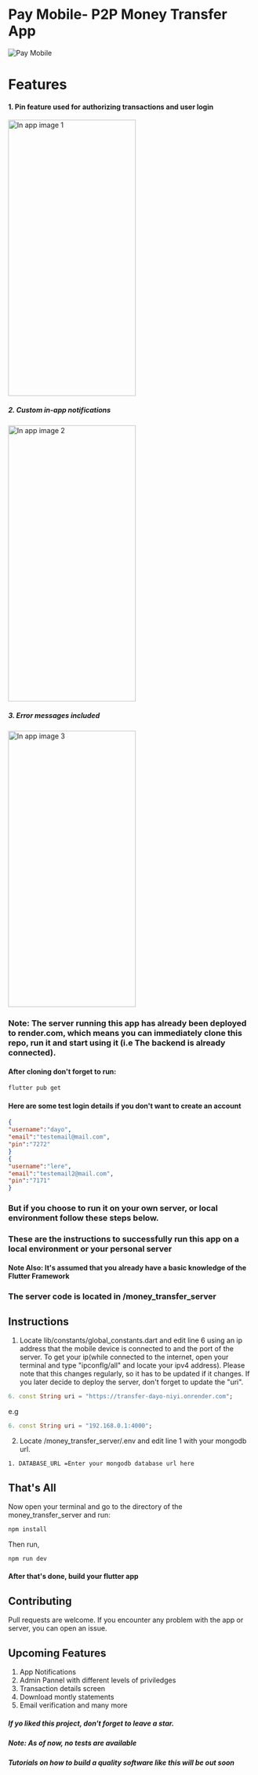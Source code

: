 # Pay Mobile- P2P Money Transfer App
<img src="/assets/images/Pay Mobile advert.png" alt="Pay Mobile" title="Pay Mobile">

# Features
#### 1. Pin feature used for authorizing transactions and user login
<img src="/assets/images/confirm_pin_showcase.png" alt="In app image 1" title="In app image 1" width="260" height="563">

##### 2. Custom in-app notifications
<img src="/assets/images/transfer_nitification_image.png" alt="In app image 2" title="In app image 2" width="260" height="563">

##### 3. Error messages included
<img src="/assets/images/error_message_showcase.png" alt="In app image 3" title="In app image 3" width="260" height="563">

### Note: The server running this app has already been deployed to render.com, which means you can immediately clone this repo, run it and start using it (i.e The backend is already connected).
#### After cloning don't forget to run:
```bash
flutter pub get
```
#### Here are some test login details if you don't want to create an account
```json
{
"username":"dayo", 
"email":"testemail@mail.com",
"pin":"7272"
}
{
"username":"lere", 
"email":"testemail2@mail.com",
"pin":"7171"
}
```
### But if you choose to run it on your own server, or local environment follow these steps below.

### These are the instructions to successfully run this app on a local environment or your personal server
#### Note Also: It's assumed that you already have a basic knowledge of the Flutter Framework

### The server code is located in /money_transfer_server

## Instructions
1. Locate lib/constants/global_constants.dart and edit line 6 using an ip address that the mobile device is connected to and the port of the server. To get your ip(while connected to the internet, open your terminal and type "ipconflg/all" and locate your ipv4 address). Please note that this changes regularly, so it has to be updated if it changes. If you later decide to deploy the server, don't forget to update the "uri".
```dart
6. const String uri = "https://transfer-dayo-niyi.onrender.com";
````
e.g
```dart
6. const String uri = "192.168.0.1:4000";
````


2. Locate /money_transfer_server/.env and edit line 1 with your mongodb url.
```
1. DATABASE_URL =Enter your mongodb database url here 
````

## That's All

Now open your terminal and go to the directory of the money_transfer_server and run:

```bash
npm install
```
Then run,

```bash
npm run dev
```
#### After that's done, build your flutter app


## Contributing

Pull requests are welcome. If you encounter any problem with the app or server, you can open an issue.

## Upcoming Features
1. App Notifications
2. Admin Pannel with different levels of priviledges
3. Transaction details screen
4. Download montly statements
5. Email verification and many more

##### If yo liked this project, don't forget to leave a star.
##### Note: As of now, no tests are available
##### Tutorials on how to build a quality software like this will be out soon

